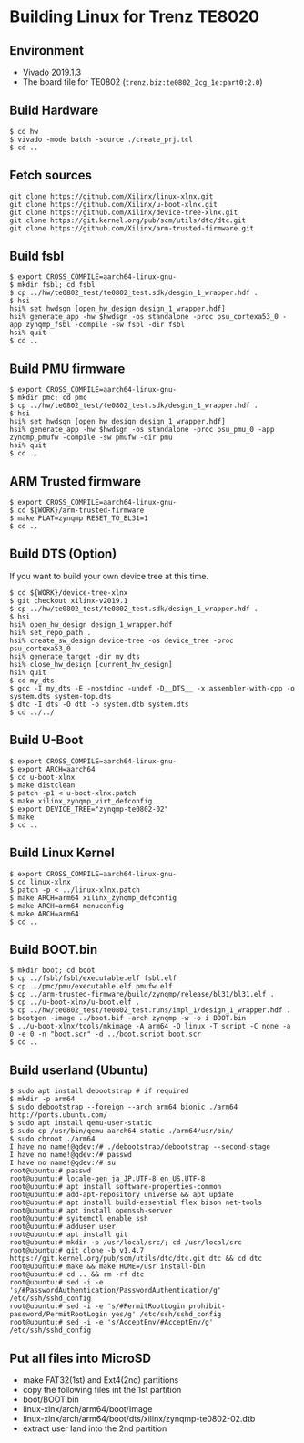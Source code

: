 # Building Linux for Trenz TE8020

## Environment

- Vivado 2019.1.3
- The board file for TE0802 (`trenz.biz:te0802_2cg_1e:part0:2.0`)

## Build Hardware

```
$ cd hw
$ vivado -mode batch -source ./create_prj.tcl
$ cd ..
```

## Fetch sources

```
git clone https://github.com/Xilinx/linux-xlnx.git
git clone https://github.com/Xilinx/u-boot-xlnx.git
git clone https://github.com/Xilinx/device-tree-xlnx.git
git clone https://git.kernel.org/pub/scm/utils/dtc/dtc.git
git clone https://github.com/Xilinx/arm-trusted-firmware.git
```

## Build fsbl

```
$ export CROSS_COMPILE=aarch64-linux-gnu-
$ mkdir fsbl; cd fsbl
$ cp ../hw/te0802_test/te0802_test.sdk/desgin_1_wrapper.hdf .
$ hsi
hsi% set hwdsgn [open_hw_design design_1_wrapper.hdf]
hsi% generate_app -hw $hwdsgn -os standalone -proc psu_cortexa53_0 -app zynqmp_fsbl -compile -sw fsbl -dir fsbl
hsi% quit
$ cd ..
```

## Build PMU firmware

```
$ export CROSS_COMPILE=aarch64-linux-gnu-
$ mkdir pmc; cd pmc
$ cp ../hw/te0802_test/te0802_test.sdk/desgin_1_wrapper.hdf .
$ hsi
hsi% set hwdsgn [open_hw_design design_1_wrapper.hdf]
hsi% generate_app -hw $hwdsgn -os standalone -proc psu_pmu_0 -app zynqmp_pmufw -compile -sw pmufw -dir pmu
hsi% quit
$ cd ..
```

## ARM Trusted firmware

```
$ export CROSS_COMPILE=aarch64-linux-gnu-
$ cd ${WORK}/arm-trusted-firmware
$ make PLAT=zynqmp RESET_TO_BL31=1
$ cd ..
```

## Build DTS (Option)
If you want to build your own device tree at this time.

```
$ cd ${WORK}/device-tree-xlnx
$ git checkout xilinx-v2019.1
$ cp ../hw/te0802_test/te0802_test.sdk/design_1_wrapper.hdf .
$ hsi
hsi% open_hw_design design_1_wrapper.hdf
hsi% set_repo_path .
hsi% create_sw_design device-tree -os device_tree -proc psu_cortexa53_0
hsi% generate_target -dir my_dts
hsi% close_hw_design [current_hw_design]
hsi% quit
$ cd my_dts
$ gcc -I my_dts -E -nostdinc -undef -D__DTS__ -x assembler-with-cpp -o system.dts system-top.dts
$ dtc -I dts -O dtb -o system.dtb system.dts
$ cd ../../
```

## Build U-Boot

```
$ export CROSS_COMPILE=aarch64-linux-gnu-
$ export ARCH=aarch64
$ cd u-boot-xlnx
$ make distclean
$ patch -p1 < u-boot-xlnx.patch
$ make xilinx_zynqmp_virt_defconfig
$ export DEVICE_TREE="zynqmp-te0802-02"
$ make
$ cd ..
```

## Build Linux Kernel

```
$ export CROSS_COMPILE=aarch64-linux-gnu-
$ cd linux-xlnx
$ patch -p < ../linux-xlnx.patch
$ make ARCH=arm64 xilinx_zynqmp_defconfig
$ make ARCH=arm64 menuconfig
$ make ARCH=arm64
$ cd ..
```

## Build BOOT.bin

```
$ mkdir boot; cd boot
$ cp ../fsbl/fsbl/executable.elf fsbl.elf
$ cp ../pmc/pmu/executable.elf pmufw.elf
$ cp ../arm-trusted-firmware/build/zynqmp/release/bl31/bl31.elf .
$ cp ../u-boot-xlnx/u-boot.elf .
$ cp ../hw/te0802_test/te0802_test.runs/impl_1/design_1_wrapper.hdf .
$ bootgen -image ../boot.bif -arch zynqmp -w -o i BOOT.bin
$ ../u-boot-xlnx/tools/mkimage -A arm64 -O linux -T script -C none -a 0 -e 0 -n "boot.scr" -d ../boot.script boot.scr
$ cd ..
```

## Build userland (Ubuntu)

```
$ sudo apt install debootstrap # if required
$ mkdir -p arm64
$ sudo debootstrap --foreign --arch arm64 bionic ./arm64 http://ports.ubuntu.com/
$ sudo apt install qemu-user-static
$ sudo cp /usr/bin/qemu-aarch64-static ./arm64/usr/bin/
$ sudo chroot ./arm64
I have no name!@qdev:/# ./debootstrap/debootstrap --second-stage
I have no name!@qdev:/# passwd
I have no name!@qdev:/# su
root@ubuntu:# passwd
root@ubuntu:# locale-gen ja_JP.UTF-8 en_US.UTF-8
root@ubuntu:# apt install software-properties-common
root@ubuntu:# add-apt-repository universe && apt update
root@ubuntu:# apt install build-essential flex bison net-tools
root@ubuntu:# apt install openssh-server
root@ubuntu:# systemctl enable ssh
root@ubuntu:# adduser user
root@ubuntu:# apt install git
root@ubuntu:# mkdir -p /usr/local/src/; cd /usr/local/src
root@ubuntu:# git clone -b v1.4.7 https://git.kernel.org/pub/scm/utils/dtc/dtc.git dtc && cd dtc
root@ubuntu:# make && make HOME=/usr install-bin
root@ubuntu:# cd .. && rm -rf dtc
root@ubuntu:# sed -i -e 's/#PasswordAuthentication/PasswordAuthentication/g' /etc/ssh/sshd_config
root@ubuntu:# sed -i -e 's/#PermitRootLogin prohibit-password/PermitRootLogin yes/g' /etc/ssh/sshd_config
root@ubuntu:# sed -i -e 's/AcceptEnv/#AcceptEnv/g' /etc/ssh/sshd_config
```

## Put all files into MicroSD

- make FAT32(1st) and Ext4(2nd) partitions
- copy the following files int the 1st partition
 - boot/BOOT.bin
 - linux-xlnx/arch/arm64/boot/Image
 - linux-xlnx/arch/arm64/boot/dts/xilinx/zynqmp-te0802-02.dtb
- extract user land into the 2nd partition


